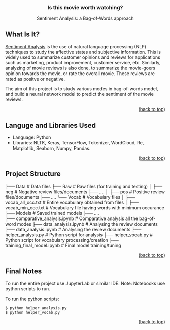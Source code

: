 <!-- PROJECT NAME -->

<br />
<div align="center">
  <h3 align="center">Is this movie worth watching?</h3>
  <p align="center">
    Sentiment Analysis: a Bag-of-Words approach
    
  </p>
</div>

<!-- ABOUT PROJECT -->
## What Is It?
<a href="https://en.wikipedia.org/wiki/Sentiment_analysis#:~:text=Sentiment%20analysis%20(also%20known%20as,affective%20states%20and%20subjective%20information.">Sentiment Analysis</a> is the use of natural language processing (NLP) techniques to study the affective states and subjective information. This is widely used to summarize customer opinions and reviews for applications such as marketing, product improvement, customer service, etc. Similarly, analyzing of movie reviews is also done, to summarize the movie-goers opinion towards the movie, or rate the overall movie. These reviews are rated as positve or negative.

The aim of this project is to study various modes in bag-of-words model, and build a neural network model to predict the sentiment of the movie reviews.

<p align="right">(<a href="#top">back to top</a>)</p>

<!-- Tools and Libraries Used -->
## Languge and Libraries Used

*   Language: Python
*   Libraries: NLTK, Keras, TensorFlow, Tokenizer, WordCloud, Re, Matplotlib, Seaborn, Numpy, Pandas.

<p align="right">(<a href="#top">back to top</a>)</p>

<!-- Project Structure -->
## Project Structure
├── Data                           # Data files
    ├── Raw                        # Raw files (for training and testing)
    │   ├── neg                    # Negative review files/documents
            ├── .... 
    │   ├── pos                    # Positive review files/documents
            ├── ....
    └── Vocab                      # Vocabulary files
    │   ├── vocab_all_occ.txt      # Entire vocabulary obtained from files
    │   ├── vocab_min_occ.txt      # Vocabulary file having words with minimum occurance
├── Models                         # Saved trained models
    ├── ....                        
├── comparative_analysis.ipynb     # Comparative analysis all the bag-of-word modes
├── data_analysis.ipynb            # Analysing the review documents
├── data_analysis.ipynb            # Analysing the review documents
├── helper_analysis.py             # Python script for analysis
├── helper_vocab.py                # Python script for vocabulary processing/creation
├── training_final_model.ipynb     # Final model training/tuning

<p align="right">(<a href="#top">back to top</a>)</p>

<!-- Final Notes -->
## Final Notes
To run the entire project use JupyterLab or similar IDE.
Note: Notebooks use python scripts to run.

To run the python scripts:
```
$ python helper_analysis.py
$ python helper_vocab.py
```

<p align="right">(<a href="#top">back to top</a>)</p>
